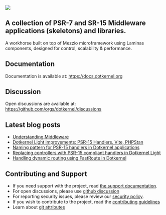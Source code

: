 ![](https://github.com/dotkernel/dotkernel.github.io/blob/main/img/dk_logo_2024.svg)


## A collection of PSR-7 and SR-15 Middleware applications (skeletons) and libraries.
 
A workhorse built on top of Mezzio microframework using Laminas components, designed for control, scalability & performance.

## Documentation

Documentation is available at: https://docs.dotkernel.org

## Discussion

Open discussions are available at: https://github.com/orgs/dotkernel/discussions

## Latest blog posts

<!--- blog_start --->
 - [Understanding Middleware](https://www.dotkernel.com/architecture/understanding-middleware/)
 - [Dotkernel Light improvements: PSR-15 Handlers, Vite, PHPStan](https://www.dotkernel.com/middleware/dotkernel-light-improvements-psr-15-handlers-vite-phpstan/)
 - [Naming pattern for PSR-15 handlers in Dotkernel applications](https://www.dotkernel.com/design-pattern/naming-pattern-for-psr-15-handlers-in-dotkernel-applications/)
 - [Replacing controllers with PSR-15 compliant handlers in Dotkernel Light](https://www.dotkernel.com/middleware/replacing-controllers-with-psr-15-compliant-handlers-in-dotkernel-light/)
 - [Handling dynamic routing using FastRoute in Dotkernel](https://www.dotkernel.com/middleware/handling-dynamic-routing-using-fastroute-in-dotkernel/)
<!--- blog_end --->

## Contributing and Support

- If you need support with the project, read [the support documentation](https://github.com/dotkernel/.github/blob/main/SUPPORT.md).
- For open discussions, please use [github discussion](https://github.com/orgs/dotkernel/discussions)
- For reporting security issues, please review our [security policy](https://github.com/dotkernel/.github/blob/main/SECURITY.md).
- If you wish to contribute to the project, read the [contributing guidelines](https://github.com/dotkernel/.github/blob/main/CONTRIBUTING.md)
- Learn about [git attributes](https://github.com/dotkernel/.github/blob/main/GIT_ATTRIBUTES.md)

